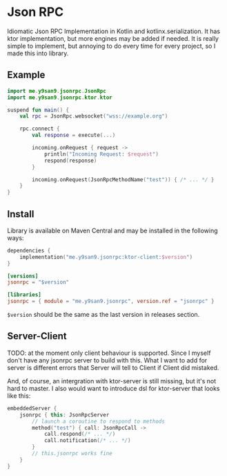 # Json RPC

Idiomatic Json RPC Implementation in Kotlin and kotlinx.serialization.
It has ktor implementation, but more engines may be added if needed. It is
really simple to implement, but annoying to do every time for every project,
so I made this into library.

## Example

```kotlin
import me.y9san9.jsonrpc.JsonRpc
import me.y9san9.jsonrpc.ktor.ktor

suspend fun main() {
    val rpc = JsonRpc.websocket("wss://example.org")

    rpc.connect {
        val response = execute(...)

        incoming.onRequest { request ->
            println("Incoming Request: $request")
            respond(response)
        }

        incoming.onRequest(JsonRpcMethodName("test")) { /* ... */ }
    }
}
```

## Install

Library is available on Maven Central and may be installed in the following
ways:

```kotlin
dependencies {
    implementation("me.y9san9.jsonrpc:ktor-client:$version")
}
```

```toml
[versions]
jsonrpc = "$version"

[libraries]
jsonrpc = { module = "me.y9san9.jsonrpc", version.ref = "jsonrpc" }
```

`$version` should be the same as the last version in releases section.

## Server-Client

TODO: at the moment only client behaviour is supported. Since I myself
don't have any jsonrpc server to build with this. What I want to add
for server is different errors that Server will tell to Client if Client
did mistaked.

And, of course, an intergration with ktor-server is still missing, but it's
not hard to master. I also would want to introduce dsl for ktor-server that
looks like this:

```kotlin
embeddedServer {
    jsonrpc { this: JsonRpcServer
        // launch a coroutine to respond to methods
        method("test") { call: JsonRpcCall ->
            call.respond(/* ... */)
            call.notification(/* ... */)
        }
        // this.jsonrpc works fine
    }
}
```
